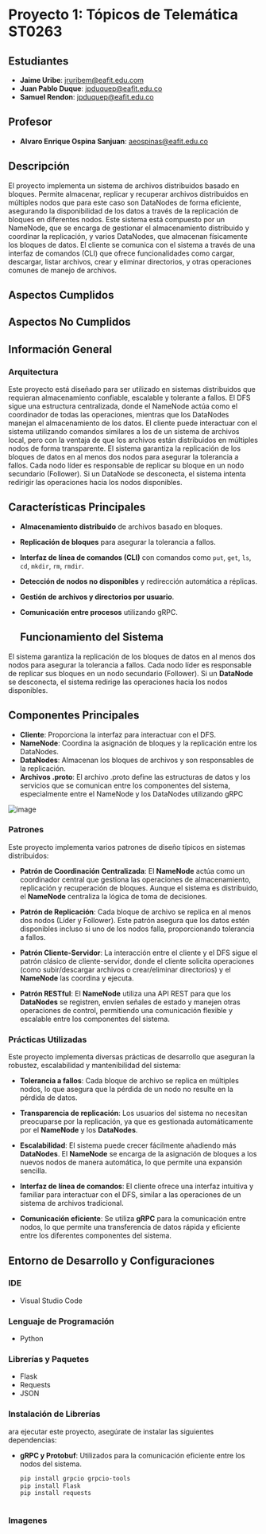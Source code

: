 # Proyecto 1: Tópicos de Telemática ST0263

## Estudiantes
- **Jaime Uribe**: jruribem@eafit.edu.com
- **Juan Pablo Duque**: jpduquep@eafit.edu.co
- **Samuel Rendon**: jpduquep@eafit.edu.co

## Profesor
- **Alvaro Enrique Ospina Sanjuan**: aeospinas@eafit.edu.co

## Descripción
El proyecto implementa un sistema de archivos distribuidos basado en bloques. Permite almacenar, replicar y recuperar archivos distribuidos en múltiples nodos que para este caso son DataNodes de forma eficiente, asegurando la disponibilidad de los datos a través de la replicación de bloques en diferentes nodos.
Este sistema está compuesto por un NameNode, que se encarga de gestionar el almacenamiento distribuido y coordinar la replicación, y varios DataNodes, que almacenan físicamente los bloques de datos.
El cliente se comunica con el sistema a través de una interfaz de comandos (CLI) que ofrece funcionalidades como cargar, descargar, listar archivos, crear y eliminar directorios, y otras operaciones comunes de manejo de archivos.


## Aspectos Cumplidos


## Aspectos No Cumplidos


## Información General

### Arquitectura
Este proyecto está diseñado para ser utilizado en sistemas distribuidos que requieran almacenamiento confiable, escalable y tolerante a fallos. El DFS sigue una estructura centralizada, donde el NameNode actúa como el coordinador de todas las operaciones, mientras que los DataNodes manejan el almacenamiento de los datos.
El cliente puede interactuar con el sistema utilizando comandos similares a los de un sistema de archivos local, pero con la ventaja de que los archivos están distribuidos en múltiples nodos de forma transparente.
El sistema garantiza la replicación de los bloques de datos en al menos dos nodos para asegurar la tolerancia a fallos. Cada nodo líder es responsable de replicar su bloque en un nodo secundario (Follower). Si un DataNode se desconecta, el sistema intenta redirigir las operaciones hacia los nodos disponibles.

## Características Principales

- **Almacenamiento distribuido** de archivos basado en bloques.
- **Replicación de bloques** para asegurar la tolerancia a fallos.
- **Interfaz de línea de comandos (CLI)** con comandos como `put`, `get`, `ls`, `cd`, `mkdir`, `rm`, `rmdir`.
- **Detección de nodos no disponibles** y redirección automática a réplicas.
- **Gestión de archivos y directorios por usuario**.
- **Comunicación entre procesos** utilizando gRPC.

  ## Funcionamiento del Sistema

El sistema garantiza la replicación de los bloques de datos en al menos dos nodos para asegurar la tolerancia a fallos. Cada nodo líder es responsable de replicar sus bloques en un nodo secundario (Follower). Si un **DataNode** se desconecta, el sistema redirige las operaciones hacia los nodos disponibles.

## Componentes Principales

- **Cliente**: Proporciona la interfaz para interactuar con el DFS.
- **NameNode**: Coordina la asignación de bloques y la replicación entre los DataNodes.
- **DataNodes**: Almacenan los bloques de archivos y son responsables de la replicación.
- **Archivos .proto**: El archivo .proto define las estructuras de datos y los servicios que se comunican entre los componentes del sistema, especialmente entre el NameNode y los DataNodes utilizando gRPC




![image](https://github.com/user-attachments/assets/00553c7f-0750-4452-b419-36f94c8ca46e)


### Patrones

Este proyecto implementa varios patrones de diseño típicos en sistemas distribuidos:

- **Patrón de Coordinación Centralizada**: El **NameNode** actúa como un coordinador central que gestiona las operaciones de almacenamiento, replicación y recuperación de bloques. Aunque el sistema es distribuido, el **NameNode** centraliza la lógica de toma de decisiones.

- **Patrón de Replicación**: Cada bloque de archivo se replica en al menos dos nodos (Líder y Follower). Este patrón asegura que los datos estén disponibles incluso si uno de los nodos falla, proporcionando tolerancia a fallos.

- **Patrón Cliente-Servidor**: La interacción entre el cliente y el DFS sigue el patrón clásico de cliente-servidor, donde el cliente solicita operaciones (como subir/descargar archivos o crear/eliminar directorios) y el **NameNode** las coordina y ejecuta.

- **Patrón RESTful**: El **NameNode** utiliza una API REST para que los **DataNodes** se registren, envíen señales de estado y manejen otras operaciones de control, permitiendo una comunicación flexible y escalable entre los componentes del sistema.




### Prácticas Utilizadas
Este proyecto implementa diversas prácticas de desarrollo que aseguran la robustez, escalabilidad y mantenibilidad del sistema:

- **Tolerancia a fallos**: Cada bloque de archivo se replica en múltiples nodos, lo que asegura que la pérdida de un nodo no resulte en la pérdida de datos.

- **Transparencia de replicación**: Los usuarios del sistema no necesitan preocuparse por la replicación, ya que es gestionada automáticamente por el **NameNode** y los **DataNodes**.

- **Escalabilidad**: El sistema puede crecer fácilmente añadiendo más **DataNodes**. El **NameNode** se encarga de la asignación de bloques a los nuevos nodos de manera automática, lo que permite una expansión sencilla.

- **Interfaz de línea de comandos**: El cliente ofrece una interfaz intuitiva y familiar para interactuar con el DFS, similar a las operaciones de un sistema de archivos tradicional.

- **Comunicación eficiente**: Se utiliza **gRPC** para la comunicación entre nodos, lo que permite una transferencia de datos rápida y eficiente entre los diferentes componentes del sistema.

## Entorno de Desarrollo y Configuraciones

### IDE
- Visual Studio Code

### Lenguaje de Programación
- Python

### Librerías y Paquetes
- Flask
- Requests
- JSON

### Instalación de Librerías
ara ejecutar este proyecto, asegúrate de instalar las siguientes dependencias:

- **gRPC y Protobuf**: Utilizados para la comunicación eficiente entre los nodos del sistema.
  ```bash
  pip install grpcio grpcio-tools
  pip install Flask
  pip install requests



### Imagenes
